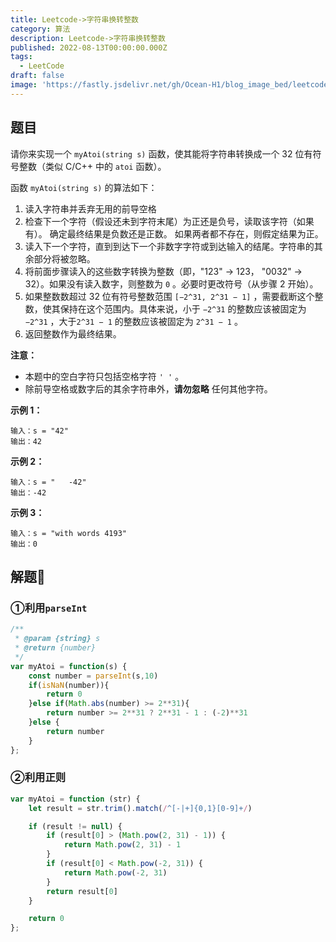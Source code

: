 ```yaml
---
title: Leetcode->字符串换转整数
category: 算法
description: Leetcode->字符串换转整数
published: 2022-08-13T00:00:00.000Z
tags:
  - LeetCode
draft: false
image: 'https://fastly.jsdelivr.net/gh/Ocean-H1/blog_image_bed/leetcode.png'
---
```


## 题目

请你来实现一个 `myAtoi(string s)` 函数，使其能将字符串转换成一个 32 位有符号整数（类似 C/C++ 中的 `atoi` 函数）。

函数 `myAtoi(string s)` 的算法如下：

1. 读入字符串并丢弃无用的前导空格
2. 检查下一个字符（假设还未到字符末尾）为正还是负号，读取该字符（如果有）。 确定最终结果是负数还是正数。 如果两者都不存在，则假定结果为正。
3. 读入下一个字符，直到到达下一个非数字字符或到达输入的结尾。字符串的其余部分将被忽略。
4. 将前面步骤读入的这些数字转换为整数（即，"123" -> 123， "0032" -> 32）。如果没有读入数字，则整数为 `0` 。必要时更改符号（从步骤 2 开始）。
5. 如果整数数超过 32 位有符号整数范围 `[−2^31, 2^31 − 1]` ，需要截断这个整数，使其保持在这个范围内。具体来说，小于 `−2^31` 的整数应该被固定为 `−2^31` ，大于`2^31 − 1` 的整数应该被固定为 `2^31 − 1` 。
6. 返回整数作为最终结果。

**注意：**

- 本题中的空白字符只包括空格字符 `' '` 。
- 除前导空格或数字后的其余字符串外，**请勿忽略** 任何其他字符。



**示例 1：**

```
输入：s = "42"
输出：42
```

**示例 2：**

```
输入：s = "   -42"
输出：-42
```

**示例 3：**

```
输入：s = "with words 4193"
输出：0
```

## 解题:key:

### ①利用`parseInt`

```javascript
/**
 * @param {string} s
 * @return {number}
 */
var myAtoi = function(s) {
    const number = parseInt(s,10)
    if(isNaN(number)){
        return 0
    }else if(Math.abs(number) >= 2**31){
        return number >= 2**31 ? 2**31 - 1 : (-2)**31
    }else {
        return number
    }
};
```

### ②利用正则

```javascript
var myAtoi = function (str) {
    let result = str.trim().match(/^[-|+]{0,1}[0-9]+/)

    if (result != null) {
        if (result[0] > (Math.pow(2, 31) - 1)) {
            return Math.pow(2, 31) - 1
        }
        if (result[0] < Math.pow(-2, 31)) {
            return Math.pow(-2, 31)
        }
        return result[0]
    }

    return 0
};
```

